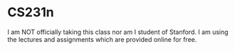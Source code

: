 # CS231n

I am NOT officially taking this class nor am I student of Stanford. I am using the lectures and assignments which are provided online for free. 

